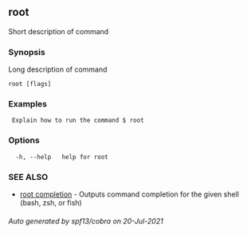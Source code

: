 ## root

Short description of command

### Synopsis

Long description of command

```
root [flags]
```

### Examples

```
 Explain how to run the command $ root 
```

### Options

```
  -h, --help   help for root
```

### SEE ALSO

* [root completion](root_completion.md)	 - Outputs command completion for the given shell (bash, zsh, or fish)

###### Auto generated by spf13/cobra on 20-Jul-2021
